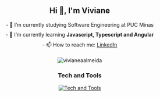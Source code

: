 <h2 align="center">Hi 👋, I'm Viviane</h2>

<div align="center" style="margin-bottom: 20px;">
  <p style="margin: 10px 0;">- 🔭 I’m currently studying Software Engineering at PUC Minas</p>
  <p style="margin: 10px 0;">- 🌱 I’m currently learning <strong>Javascript, Typescript and Angular</strong></p>
  <p style="margin: 10px 0;">- 📫 How to reach me: <a href="https://www.linkedin.com/in/viviane-andrade-de-almeida/">LinkedIn</a></p>
</div>

<p align="center">
  <img src="https://github-readme-stats.vercel.app/api/top-langs?username=vivianeaalmeida&show_icons=true&locale=en&layout=compact" alt="vivianeaalmeida" />
</p>

<h3 align="center">Tech and Tools</h3>

<p align="center">
  <a href="https://skillicons.dev">
    <img src="https://skillicons.dev/icons?i=aws,bootstrap,css,html,git,github,mongodb,mysql,nodejs,python,ts,figma,wordpress" alt="Tech and Tools"/>
  </a>
</p>


